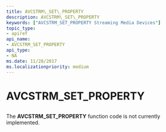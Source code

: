 ```yaml
---
title: AVCSTRM\_SET\_PROPERTY
description: AVCSTRM\_SET\_PROPERTY
keywords: ["AVCSTRM_SET_PROPERTY Streaming Media Devices"]
topic_type:
- apiref
api_name:
- AVCSTRM_SET_PROPERTY
api_type:
- NA
ms.date: 11/28/2017
ms.localizationpriority: medium
---
```


# AVCSTRM\_SET\_PROPERTY


## <span id="ddk_avcstrm_set_property_ks"></span><span id="DDK_AVCSTRM_SET_PROPERTY_KS"></span>


The **AVCSTRM\_SET\_PROPERTY** function code is not currently implemented.

 

 





